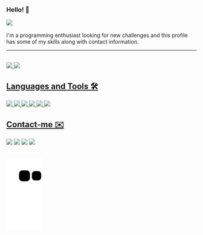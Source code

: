 ### Hello! 👋

<p align="left">
<img src="https://readme-typing-svg.herokuapp.com/?lines=Welcome+to+my+GitHub+Profile!&center=true&width=360&height=30">
</p>

<p>I'm a programming enthusiast looking for new challenges and this profile has some of my skills along with contact information.</p> <hr><br>

<div>
<a href="https://github.com/">
<img height="180em" src="https://github-readme-stats.vercel.app/api/top-langs/?username=username&layout=compact&langs_count=7&theme=dracula"/>
<img height="180em" src="https://github-readme-stats.vercel.app/api?username=username&show_icons=true&theme=dracula&include_all_commits=true&count_private=true"/>
</div>
  
## Languages and Tools 🛠
<img src="https://img.shields.io/badge/Python-FFD43B?style=for-the-badge&logo=python&logoColor=blue"> <img src="https://img.shields.io/badge/next.js-000000?style=for-the-badge&logo=nextdotjs&logoColor=white"> <img src="https://img.shields.io/badge/React-20232A?style=for-the-badge&logo=react&logoColor=61DAFB">
<img src="https://img.shields.io/badge/PHP-777BB4?style=for-the-badge&logo=php&logoColor=white"> <img src="https://img.shields.io/badge/HTML5-E34F26?style=for-the-badge&logo=html5&logoColor=white"> <img src="https://img.shields.io/badge/CSS3-1572B6?style=for-the-badge&logo=css3&logoColor=white">
  ## Contact-me ✉️
  <div>
<a href="#" target="_blank"><img src="https://img.shields.io/badge/-Instagram-%23E4405F?style=for-the-badge&logo=instagram&logoColor=white" target="_blank"></a>
<a href = "#"><img src="https://img.shields.io/badge/Gmail-D14836?style=for-the-badge&logo=gmail&logoColor=white" target="_blank"></a>
<a href = "#"><img src="https://img.shields.io/badge/WhatsApp-25D366?style=for-the-badge&logo=whatsapp&logoColor=white" target="_blank"></a>
<a href = "#"><img src="https://img.shields.io/badge/Telegram-2CA5E0?style=for-the-badge&logo=telegram&logoColor=white" target="_blank"></a>
</div>
  
<br>  

![Snake animation](https://github.com/danzz32/danzz32/blob/output/github-contribution-grid-snake.svg)
